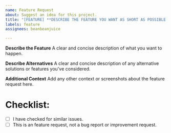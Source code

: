 ```yaml
---
name: Feature Request
about: Suggest an idea for this project.
title: "[FEATURE] **DESCRIBE THE FEATURE YOU WANT AS SHORT AS POSSIBLE HERE**"
labels: feature
assignees: beanbeanjuice

---
```


**__Describe the Feature__**
A clear and concise description of what you want to happen.

**__Describe Alternatives__**
A clear and concise description of any alternative solutions or features you've considered.

**__Additional Context__**
Add any other context or screenshots about the feature request here.

# Checklist:

- [ ] I have checked for similar issues.
- [ ] This is an feature request, not a bug report or improvement request.